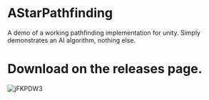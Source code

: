 # AStarPathfinding
 A demo of a working pathfinding implementation for unity. Simply demonstrates an AI algorithm, nothing else. 
# Download on the releases page.
 
 ![jFKPDW3](https://user-images.githubusercontent.com/54834264/151143993-9bc3f56d-1639-4a85-a07c-15904f632916.jpg)
 
